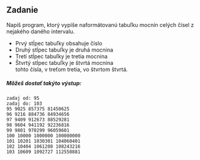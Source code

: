 ## Zadanie
Napíš program, ktorý vypíše naformátovanú tabuľku mocnín celých čísel z nejakého daného intervalu.
- Prvý stĺpec tabuľky obsahuje číslo
- Druhý stĺpec tabuľky je druhá mocnina 
- Tretí stĺpec tabuľky je tretia mocnina
- Štvrtý stĺpec tabuľky je štvrtá mocnina  
tohto čísla, v treťom tretia, vo štvrtom štvrtá.

##### Môžeš dostať takýto výstup:
```
zadaj od: 95
zadaj do: 103
95 9025 857375 81450625
96 9216 884736 84934656
97 9409 912673 88529281
98 9604 941192 92236816
99 9801 970299 96059601
100 10000 1000000 100000000
101 10201 1030301 104060401
102 10404 1061208 108243216
103 10609 1092727 112550881
```